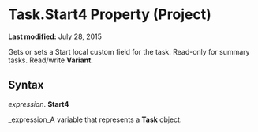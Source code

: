 
# Task.Start4 Property (Project)

 **Last modified:** July 28, 2015

Gets or sets a Start local custom field for the task. Read-only for summary tasks. Read/write  **Variant**.

## Syntax

 _expression_. **Start4**

 _expression_A variable that represents a  **Task** object.

